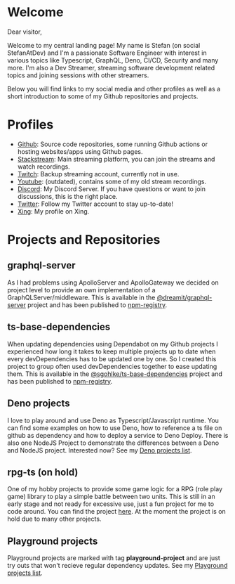 # Welcome

Dear visitor,

Welcome to my central landing page! My name is Stefan (on social StefanAtDev) and I'm a passionate Software Engineer with interest in various topics like Typescript, GraphQL, Deno, CI/CD, Security and many more. I'm also a Dev Streamer, streaming software development related topics and joining sessions with other streamers. 

Below you will find links to my social media and other profiles as well as a short introduction to some of my Github repositories and projects.

# Profiles
- [Github](https://github.com/sgohlke): Source code repositories, some running Github actions or hosting websites/apps using Github pages.
- [Stackstream](https://stack-stream.com/profile/StefanAtDev): Main streaming platform, you can join the streams and watch recordings.
- [Twitch](https://www.twitch.tv/stefanatdev): Backup streaming account, currently not in use.
- [Youtube](https://www.youtube.com/channel/UCnmMBPEgFIC1d0TbEVJhOoQ): (outdated), contains some of my old stream recordings.
- [Discord](https://discord.gg/XwSrFyveCh): My Discord Server. If you have questions or want to join discussions, this is the right place.
- [Twitter](https://twitter.com/StefanAtDev): Follow my Twitter account to stay up-to-date!
- [Xing](https://www.xing.com/profile/Stefan_Gohlke8/): My profile on Xing.

# Projects and Repositories

## graphql-server
As I had problems using ApolloServer and ApolloGateway we decided on project level to provide an own implementation of a GraphQLServer/middleware. This is available in the [@dreamit/graphql-server](https://github.com/dreamit-de/graphql-server) project and has been published to [npm-registry](https://www.npmjs.com/package/@dreamit/graphql-server).

## ts-base-dependencies
When updating dependencies using Dependabot on my Github projects I experienced how long it takes to keep multiple projects up to date when every devDependencies has to be updated one by one. So I created this project to group often used devDependencies together to ease updating them. This is available in the [@sgohlke/ts-base-dependencies](https://github.com/sgohlke/ts-base-dependencies) project and has been published to [npm-registry](https://www.npmjs.com/package/@sgohlke/ts-base-dependencies).

## Deno projects
I love to play around and use Deno as Typescript/Javascript runtime. You can find some examples on how to use Deno, how to reference a ts file on github as dependency and how to deploy a service to Deno Deploy. There is also one NodeJS Project to demonstrate the differences between a Deno and NodeJS project. 
Interested now? See my [Deno projects list](https://github.com/stars/sgohlke/lists/deno-projects).

## rpg-ts (on hold)
One of my hobby projects to provide some game logic for a RPG (role play game) library to play a simple battle between two units. This is still in an early stage and not ready for excessive use, just a fun project for me to code around. You can find the project [here](https://github.com/sgohlke/rpg-ts). At the moment the project is on hold due to many other projects.

##  Playground projects 
Playground projects are marked with tag **playground-project** and are just try outs that won't recieve regular dependency updates. See my [Playground projects list](https://github.com/stars/sgohlke/lists/playground-projects).
